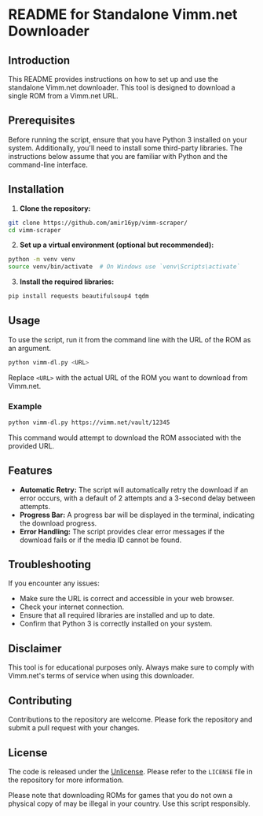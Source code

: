 # README for Standalone Vimm.net Downloader

## Introduction

This README provides instructions on how to set up and use the standalone Vimm.net downloader. This tool is designed to download a single ROM from a Vimm.net URL.

## Prerequisites

Before running the script, ensure that you have Python 3 installed on your system. Additionally, you'll need to install some third-party libraries. The instructions below assume that you are familiar with Python and the command-line interface.

## Installation

1. **Clone the repository:**

```bash
git clone https://github.com/amir16yp/vimm-scraper/
cd vimm-scraper
```

2. **Set up a virtual environment (optional but recommended):**

```bash
python -m venv venv
source venv/bin/activate  # On Windows use `venv\Scripts\activate`
```

3. **Install the required libraries:**

```bash
pip install requests beautifulsoup4 tqdm
```

## Usage

To use the script, run it from the command line with the URL of the ROM as an argument.

```bash
python vimm-dl.py <URL>
```

Replace `<URL>` with the actual URL of the ROM you want to download from Vimm.net.

### Example

```bash
python vimm-dl.py https://vimm.net/vault/12345
```

This command would attempt to download the ROM associated with the provided URL.

## Features

- **Automatic Retry:** The script will automatically retry the download if an error occurs, with a default of 2 attempts and a 3-second delay between attempts.
- **Progress Bar:** A progress bar will be displayed in the terminal, indicating the download progress.
- **Error Handling:** The script provides clear error messages if the download fails or if the media ID cannot be found.

## Troubleshooting

If you encounter any issues:

- Make sure the URL is correct and accessible in your web browser.
- Check your internet connection.
- Ensure that all required libraries are installed and up to date.
- Confirm that Python 3 is correctly installed on your system.

## Disclaimer

This tool is for educational purposes only. Always make sure to comply with Vimm.net's terms of service when using this downloader.

## Contributing

Contributions to the repository are welcome. Please fork the repository and submit a pull request with your changes.

## License

The code is released under the [Unlicense](https://opensource.org/licenses/unlicense). Please refer to the `LICENSE` file in the repository for more information.

Please note that downloading ROMs for games that you do not own a physical copy of may be illegal in your country. Use this script responsibly.
